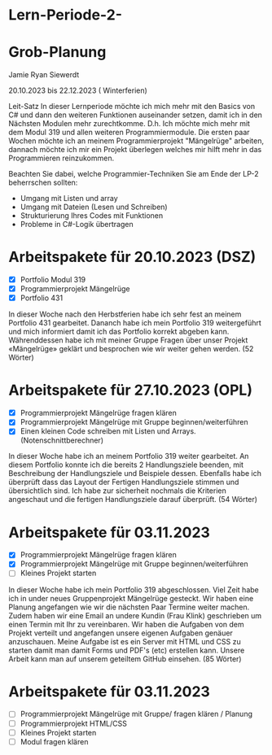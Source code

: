 # Lern-Periode-2-
# Grob-Planung
Jamie Ryan Siewerdt

20.10.2023 bis 22.12.2023 ( Winterferien)

Leit-Satz
In dieser Lernperiode möchte ich mich mehr mit den Basics von C# und dann den weiteren Funktionen auseinander setzen, damit ich in den Nächsten Modulen mehr zurechtkomme. D.h. Ich möchte mich mehr mit dem Modul 319 und allen weiteren Programmiermodule. Die ersten paar Wochen möchte ich an meinem Programmierprojekt "Mängelrüge" arbeiten, dannach möchte ich mir ein Projekt überlegen welches mir hilft mehr in das Programmieren reinzukommen. 

Beachten Sie dabei, welche Programmier-Techniken Sie am Ende der LP-2 beherrschen sollten:

- Umgang mit Listen und array
- Umgang mit Dateien (Lesen und Schreiben)
- Strukturierung Ihres Codes mit Funktionen
- Probleme in C#-Logik übertragen



# Arbeitspakete für 20.10.2023 (DSZ)
- [x] Portfolio Modul 319 
- [x] Programmierprojekt Mängelrüge 
- [x] Portfolio 431

In dieser Woche nach den Herbstferien habe ich sehr fest an meinem Portfolio 431 gearbeitet. Dananch habe ich mein Portfolio 319 weitergeführt und mich informiert damit ich das Portfolio korrekt abgeben kann. Währenddessen habe ich mit meiner Gruppe Fragen über unser Projekt «Mängelrüge» geklärt und besprochen wie wir weiter gehen werden. (52 Wörter)

# Arbeitspakete für 27.10.2023 (OPL)
- [x] Programmierprojekt Mängelrüge fragen klären 
- [x] Programmierprojekt Mängelrüge mit Gruppe beginnen/weiterführen 
- [x] Einen kleinen Code schreiben mit Listen und Arrays. (Notenschnittberechner) 

In dieser Woche habe ich an meinem Portfolio 319 weiter gearbeitet. An diesem Portfolio konnte ich die bereits 2 Handlungsziele beenden, mit Beschreibung der Handlungsziele und Beispiele dessen. Ebenfalls habe ich überprüft dass das Layout der Fertigen Handlungsziele stimmen und übersichtlich sind. Ich habe zur sicherheit nochmals die Kriterien angeschaut und die fertigen Handlungsziele darauf überprüft. (54 Wörter)

# Arbeitspakete für 03.11.2023 
- [x] Programmierprojekt Mängelrüge fragen klären 
- [x] Programmierprojekt Mängelrüge mit Gruppe beginnen/weiterführen 
- [ ] Kleines Projekt starten

In dieser Woche habe ich mein Portfolio 319 abgeschlossen. Viel Zeit habe ich in under neues Gruppenprojekt Mängelrüge gesteckt. Wir haben eine Planung angefangen wie wir die nächsten Paar Termine weiter machen. Zudem haben wir eine Email an undere Kundin (Frau Klink) geschrieben um einen Termin mit Ihr zu vereinbaren. Wir haben die Aufgaben von dem Projekt verteilt und angefangen unsere eigenen Aufgaben genäuer anzuschauen. Meine Aufgabe ist es ein Server mit HTML und CSS zu starten damit man damit Forms und PDF's (etc) erstellen kann. Unsere Arbeit kann man auf unserem geteiltem GitHub einsehen. (85 Wörter)

# Arbeitspakete für 03.11.2023 
- [ ] Programmierprojekt Mängelrüge mit Gruppe/ fragen klären / Planung
- [ ] Programmierprojekt HTML/CSS
- [ ] Kleines Projekt starten
- [ ] Modul fragen klären
